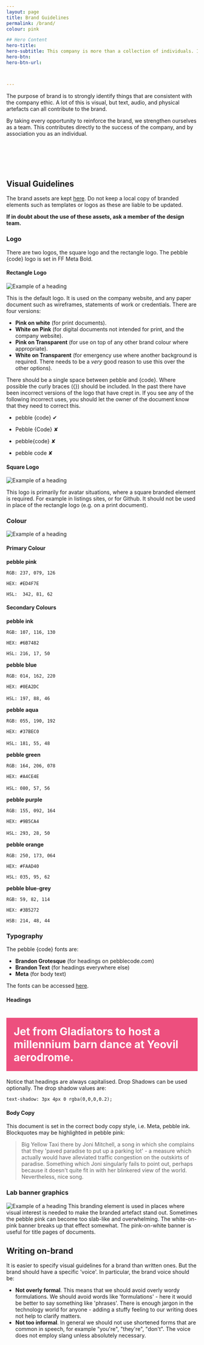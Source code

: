 ```yaml
---
layout: page
title: Brand Guidelines
permalink: /brand/
colour: pink

## Hero Content
hero-title:
hero-subtitle: This company is more than a collection of individuals. It represents an ethic that is larger than any one individual. We all contribute to it by working here. Where this ethic is presented to the outside world, we call this our brand.
hero-btn:
hero-btn-url:



---
```



The purpose of brand is to strongly identify things that are consistent with the company ethic. A lot of this is visual, but text, audio, and physical artefacts can all contribute to the brand.

By taking every opportunity to reinforce the brand, we strengthen ourselves as a team. This contributes directly to the success of the company, and by association you as an individual.

<br>
<br>
<br>
<br>

## Visual Guidelines

The brand assets are kept [here](https://drive.google.com/a/pebblecode.com/folderview?id=0B4mkyflO8zoEb0lwZzQxUW1hT0E&usp=sharing). Do not keep a local copy of branded elements such as templates or logos as these are liable to be updated.

**If in doubt about the use of these assets, ask a member of the design team.**

### Logo

There are two logos, the square logo and the rectangle logo. The pebble {code} logo is set in FF Meta Bold.

#### Rectangle Logo

![Example of a heading](/img/brand/pebble-logo.png)

This is the default logo. It is used on the company website, and any paper document such as wireframes, statements of work or credentials. There are four versions:

* **Pink on white** (for print documents).
* **White on Pink** (for digital documents not intended for print, and the company website).
* **Pink on Transparent** (for use on top of any other brand colour where appropriate).
* **White on Transparent** (for emergency use where another background is required. There needs to be a *very* good reason to use this over the other options).

There should be a single space between pebble and {code}. Where possible the curly braces ({}) should be included. In the past there have been incorrect versions of the logo that have crept in. If you see any of the following incorrect uses, you should let the owner of the document know that they need to correct this.

* pebble {code} ✔

* Pebble {Code} ✘

* pebble{code} ✘

* pebble code ✘


#### Square Logo

![Example of a heading](/img/brand/pebble-square-logo.png)

This logo is primarily for avatar situations, where a square branded element is required. For example in listings sites, or for Github. It should not be used in place of the rectangle logo (e.g. on a print document).

### Colour
![Example of a heading](/img/brand/pebble-colours.svg)

#### Primary Colour

**pebble pink**


`RGB: 237, 079, 126`

`HEX: #ED4F7E`

`HSL:  342, 81, 62`


#### Secondary Colours

**pebble ink**


`RGB: 107, 116, 130`

`HEX: #6B7482`

`HSL: 216, 17, 50`

​**pebble blue**


`RGB: 014, 162, 220`

`HEX: #0EA2DC`

`HSL: 197, 88, 46`
​

**pebble aqua**

`RGB: 055, 190, 192`

`HEX: #37BEC0`

`HSL: 181, 55, 48`
​

**pebble green**

`RGB: 164, 206, 078`

`HEX: #A4CE4E`

`HSL: 080, 57, 56`
​

**pebble purple**

`RGB: 155, 092, 164`

`HEX: #9B5CA4`

`HSL: 293, 28, 50`
​

**pebble orange**

`RGB: 250, 173, 064`

`HEX: #FAAD40`

`HSL: 035, 95, 62`


**pebble blue-grey**

`RGB: 59, 82, 114`

`HEX: #3B5272`

`HSB: 214, 48, 44`


### Typography

The pebble {code} fonts are:

* **Brandon Grotesque** (for headings on pebblecode.com)
* **Brandon Text** (for headings everywhere else)
* **Meta** (for body text)

The fonts can be accessed [here](https://drive.google.com/drive/u/0/folders/0B4mkyflO8zoEUFZSV2VKQ29WNjg).

#### Headings

<h1 style="background-color:#Ed4F7E;color:white;padding:2vw">Jet from Gladiators to host a millennium barn dance at Yeovil aerodrome.</h1>

Notice that headings are always capitalised. Drop Shadows can be used optionally. The drop shadow values are:

`text-shadow: 3px 4px 0 rgba(0,0,0,0.2);`

#### Body Copy
This document is set in the correct body copy style, i.e. Meta, pebble ink. Blockquotes may be highlighted in pebble pink:

> Big Yellow Taxi there by Joni Mitchell, a song in which she complains that they 'paved paradise to put up a parking lot' - a measure which actually would have alleviated traffic congestion on the outskirts of paradise. Something which Joni singularly fails to point out, perhaps because it doesn't quite fit in with her blinkered view of the world. Nevertheless, nice song.




### Lab banner graphics

![Example of a heading](/img/brand/pebble-lab-banner-logo-pink-white-1500x500.png)
This branding element is used in places where visual interest is needed to make the branded artefact stand out. Sometimes the pebble pink can become too slab-like and overwhelming. The white-on-pink banner breaks up that effect somewhat. The pink-on-white banner is useful for title pages of documents.

## Writing on-brand

It is easier to specify visual guidelines for a brand than written ones. But the brand should have a specific 'voice'. In particular, the brand voice should be:

* **Not overly formal**. This means that we should avoid overly wordy formulations. We should avoid words like 'formulations' - here it would be better to say something like 'phrases'. There is enough jargon in the technology world for anyone - adding a stuffy feeling to our writing does not help to clarify matters.
* **Not too informal**. In general we should not use shortened forms that are common in speech, for example "you're", "they're", "don't". The voice does not employ slang unless absolutely necessary.





